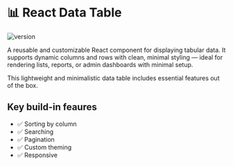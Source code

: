 # 📊 React Data Table

![version](https://img.shields.io/badge/version-1.0.0-blue.svg)

A reusable and customizable React component for displaying tabular data.
It supports dynamic columns and rows with clean, minimal styling — ideal for rendering lists, reports, or admin dashboards with minimal setup.

This lightweight and minimalistic data table includes essential features out of the box.

## Key build-in feaures

- ✅ Sorting by column
- ✅ Searching
- ✅ Pagination
- ✅ Custom theming
- ✅ Responsive

